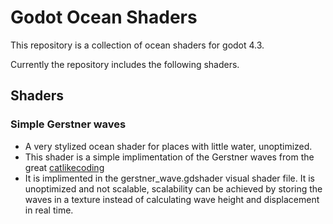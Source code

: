 # Godot Ocean Shaders

This repository is a collection of ocean shaders for godot 4.3.

Currently the repository includes the following shaders.

## Shaders

### Simple Gerstner waves 
* A very stylized ocean shader for places with little water, unoptimized.
* This shader is a simple implimentation of the Gerstner waves from the great [catlikecoding](https://catlikecoding.com/unity/tutorials/flow/waves/) 
* It is implimented in the gerstner_wave.gdshader visual shader file. It is unoptimized and not scalable, scalability can be achieved by storing the waves in a texture instead of calculating wave height and displacement in real time. 
